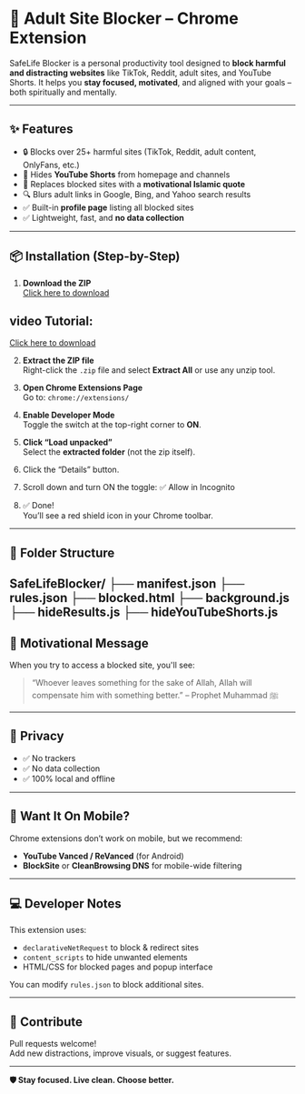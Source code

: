 # 🚫 Adult Site Blocker – Chrome Extension

SafeLife Blocker is a personal productivity tool designed to **block harmful and distracting websites** like TikTok, Reddit, adult sites, and YouTube Shorts. It helps you **stay focused, motivated**, and aligned with your goals – both spiritually and mentally.

---

## ✨ Features

- 🔒 Blocks over 25+ harmful sites (TikTok, Reddit, adult content, OnlyFans, etc.)
- 🚫 Hides **YouTube Shorts** from homepage and channels
- 🧠 Replaces blocked sites with a **motivational Islamic quote**
- 🔍 Blurs adult links in Google, Bing, and Yahoo search results
- ✅ Built-in **profile page** listing all blocked sites
- ✅ Lightweight, fast, and **no data collection**

---

## 📦 Installation (Step-by-Step)

1. **Download the ZIP**  
   [Click here to download](https://github.com/Jalalkhan96/chrome-extensions/blob/main/Block%20adult%20site/saveLife.rar)  

 ## video Tutorial:
 [Click here to download](http://github.com/Jalalkhan96/chrome-extensions/tree/main/How%20to%20add%20Extension)  

2. **Extract the ZIP file**  
   Right-click the `.zip` file and select **Extract All** or use any unzip tool.

3. **Open Chrome Extensions Page**  
   Go to: `chrome://extensions/`

4. **Enable Developer Mode**  
   Toggle the switch at the top-right corner to **ON**.

5. **Click “Load unpacked”**  
   Select the **extracted folder** (not the zip itself).

6. Click the “Details” button.

7. Scroll down and turn ON the toggle:
✅ Allow in Incognito

8. ✅ Done!  
   You’ll see a red shield icon in your Chrome toolbar.

---

## 📂 Folder Structure

SafeLifeBlocker/
├── manifest.json
├── rules.json
├── blocked.html
├── background.js
├── hideResults.js
├── hideYouTubeShorts.js
---
## 🧠 Motivational Message

When you try to access a blocked site, you'll see:

> “Whoever leaves something for the sake of Allah, Allah will compensate him with something better.” – Prophet Muhammad ﷺ

---

## 🔐 Privacy

- ✅ No trackers  
- ✅ No data collection  
- ✅ 100% local and offline

---

## 📱 Want It On Mobile?

Chrome extensions don’t work on mobile, but we recommend:
- **YouTube Vanced / ReVanced** (for Android)
- **BlockSite** or **CleanBrowsing DNS** for mobile-wide filtering

---

## 💻 Developer Notes

This extension uses:
- `declarativeNetRequest` to block & redirect sites
- `content_scripts` to hide unwanted elements
- HTML/CSS for blocked pages and popup interface

You can modify `rules.json` to block additional sites.

---

## 🤝 Contribute

Pull requests welcome!  
Add new distractions, improve visuals, or suggest features.

---

**🛡️ Stay focused. Live clean. Choose better.**
